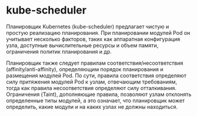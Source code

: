 # kube-scheduler

Планировщик Kubernetes (kube-scheduler) предлагает чистую и простую реализацию планирования. При планировании модулей
Pod он учитывает несколько факторов, таких как аппаратная конфигурация узла, доступные вычислительные ресурсы и объем
памяти, ограничения политик
планирования и др.

Планировщик также следует правилам соответствия/несоответствия (affinity/anti-affinity), определяющим порядок
планирования и размещения модулей Pod. По сути, правила соответствия определяют силу притяжения модулей Pod к узлам,
отвечающим требованиям, тогда как правила несоответствия определяют силу отталкивания. Ограничения (Taint), дополняющие
правила, позволяют узлам отклонять определенные типы модулей, а это означает, что
планировщик может определить, какие модули и на каких узлах не должны находиться. 
